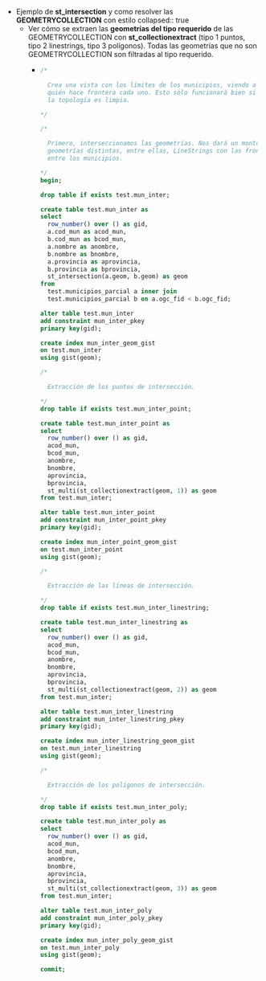 - Ejemplo de **st_intersection** y como resolver las **GEOMETRYCOLLECTION** con estilo
  collapsed:: true
	- Ver cómo se extraen las **geometrías del tipo requerido** de las GEOMETRYCOLLECTION con **st_collectionextract** (tipo 1 puntos, tipo 2 linestrings, tipo 3 polígonos). Todas las geometrías que no son GEOMETRYCOLLECTION son filtradas al tipo requerido.
		- ```sql
		  /*
		  
		    Crea una vista con los límites de los municipios, viendo a
		    quién hace frontera cada uno. Esto sólo funcionará bien si
		    la topología es limpia.
		  
		  */
		  
		  /*
		  
		    Primero, interseccionamos las geometrías. Nos dará un montón de tipos de
		    geometrías distintas, entre ellas, LineStrings con las fronteras compartidas
		    entre los municipios.
		  
		  */
		  begin;
		  
		  drop table if exists test.mun_inter;
		  
		  create table test.mun_inter as
		  select
		    row_number() over () as gid,
		    a.cod_mun as acod_mun,
		    b.cod_mun as bcod_mun,
		    a.nombre as anombre,
		    b.nombre as bnombre,
		    a.provincia as aprovincia,
		    b.provincia as bprovincia,
		    st_intersection(a.geom, b.geom) as geom
		  from
		    test.municipios_parcial a inner join
		    test.municipios_parcial b on a.ogc_fid < b.ogc_fid;
		  
		  alter table test.mun_inter
		  add constraint mun_inter_pkey
		  primary key(gid);
		  
		  create index mun_inter_geom_gist
		  on test.mun_inter
		  using gist(geom);
		  
		  /*
		  
		    Extracción de los puntos de intersección.
		  
		  */
		  drop table if exists test.mun_inter_point;
		  
		  create table test.mun_inter_point as
		  select
		    row_number() over () as gid,
		    acod_mun,
		    bcod_mun,
		    anombre,
		    bnombre,
		    aprovincia,
		    bprovincia,
		    st_multi(st_collectionextract(geom, 1)) as geom
		  from test.mun_inter;
		  
		  alter table test.mun_inter_point
		  add constraint mun_inter_point_pkey
		  primary key(gid);
		  
		  create index mun_inter_point_geom_gist
		  on test.mun_inter_point
		  using gist(geom);
		  
		  /*
		  
		    Extracción de las líneas de intersección.
		  
		  */
		  drop table if exists test.mun_inter_linestring;
		  
		  create table test.mun_inter_linestring as
		  select
		    row_number() over () as gid,
		    acod_mun,
		    bcod_mun,
		    anombre,
		    bnombre,
		    aprovincia,
		    bprovincia,
		    st_multi(st_collectionextract(geom, 2)) as geom
		  from test.mun_inter;
		  
		  alter table test.mun_inter_linestring
		  add constraint mun_inter_linestring_pkey
		  primary key(gid);
		  
		  create index mun_inter_linestring_geom_gist
		  on test.mun_inter_linestring
		  using gist(geom);
		  
		  /*
		  
		    Extracción de los polígonos de intersección.
		  
		  */
		  drop table if exists test.mun_inter_poly;
		  
		  create table test.mun_inter_poly as
		  select
		    row_number() over () as gid,
		    acod_mun,
		    bcod_mun,
		    anombre,
		    bnombre,
		    aprovincia,
		    bprovincia,
		    st_multi(st_collectionextract(geom, 3)) as geom
		  from test.mun_inter;
		  
		  alter table test.mun_inter_poly
		  add constraint mun_inter_poly_pkey
		  primary key(gid);
		  
		  create index mun_inter_poly_geom_gist
		  on test.mun_inter_poly
		  using gist(geom);
		  
		  commit;
		  ```